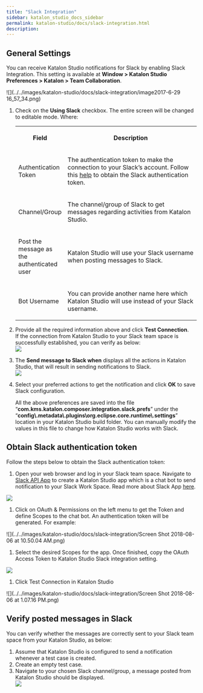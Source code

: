 ```yaml
---
title: "Slack Integration" 
sidebar: katalon_studio_docs_sidebar
permalink: katalon-studio/docs/slack-integration.html 
description: 
---
```

General Settings
----------------

You can receive Katalon Studio notifications for Slack by enabling Slack Integration. This setting is available at **Window > Katalon Studio Preferences > Katalon > Team Collaboration**.

![](../../images/katalon-studio/docs/slack-integration/image2017-6-29 16_57_34.png)

1.  Check on the **Using Slack** checkbox. The entire screen will be changed to editable mode. Where:
    
    <table class="wrapped relative-table confluenceTable" style="width: 100.0%;"><colgroup><col style="width: 22.2956%;"><col style="width: 77.7044%;"></colgroup><tbody><tr class="xtr-0"><th class="xtd-0-0 confluenceTh"><p><strong>Field</strong></p></th><th class="xtd-0-1 confluenceTh"><p><strong>Description</strong></p></th></tr><tr class="xtr-1"><td class="xtd-1-0 confluenceTd"><p>Authentication Token</p></td><td class="xtd-1-1 confluenceTd"><p>The authentication token to make the connection to your Slack’s account. Follow this <a href="https://docs.katalon.com/display/KD/Slack+Integration#SlackIntegration-ObtainSlackauthenticationtoken" rel="nofollow">help</a> to obtain the Slack authentication token.</p></td></tr><tr class="xtr-2"><td class="xtd-2-0 confluenceTd"><p>Channel/Group</p></td><td class="xtd-2-1 confluenceTd"><p>The channel/group of Slack to get messages regarding activities from Katalon Studio.</p></td></tr><tr class="xtr-3"><td class="xtd-3-0 confluenceTd"><p>Post the message as the authenticated user</p></td><td class="xtd-3-1 confluenceTd"><p>Katalon Studio will use your Slack username when posting messages to Slack.</p></td></tr><tr class="xtr-4"><td class="xtd-4-0 confluenceTd"><p>Bot Username</p></td><td class="xtd-4-1 confluenceTd"><p>You can provide another name here which Katalon Studio will use instead of your Slack username.</p></td></tr></tbody></table>
    
2.  Provide all the required information above and click **Test Connection**.   
    If the connection from Katalon Studio to your Slack team space is successfully established, you can verify as below:  
    ![](../../images/katalon-studio/docs/slack-integration/2.png)  
      
    
3.  The **Send message to Slack when** displays all the actions in Katalon Studio, that will result in sending notifications to Slack.  
    ![](../../images/katalon-studio/docs/slack-integration/3.png)  
      
    
4.  Select your preferred actions to get the notification and click **OK** to save Slack configuration.
    
    All the above preferences are saved into the file “**com.kms.katalon.composer.integration.slack.prefs**” under the “**config\\.metadata\\.plugins\\org.eclipse.core.runtime\\.settings**” location in your Katalon Studio build folder. You can manually modify the values in this file to change how Katalon Studio works with Slack.
    

Obtain Slack authentication token
---------------------------------

Follow the steps below to obtain the Slack authentication token:

1.  Open your web browser and log in your Slack team space. Navigate to [Slack API App](https://api.slack.com/apps) to create a Katalon Studio app which is a chat bot to send notification to your Slack Work Space. Read more about Slack App [here](https://api.slack.com/slack-apps).
    

![](../../images/katalon-studio/docs/slack-integration/MnrcS0uw3RstYk6DKbgFSGhJJygIFZ3Q6JpnPxCai23ZsF5anp)

1.  Click on OAuth & Permissions on the left menu to get the Token and define Scopes to the chat bot. An authentication token will be generated. For example:
    

![](../../images/katalon-studio/docs/slack-integration/Screen Shot 2018-08-06 at 10.50.04 AM.png)

1.  Select the desired Scopes for the app. Once finished, copy the OAuth Access Token to Katalon Studio Slack integration setting.
    

![](../../images/katalon-studio/docs/slack-integration/NRAcNKO3hdIjFDPZQoVXGhxg3ogn65uuos4_dbIemoGmhXz0dV)

1.  Click Test Connection in Katalon Studio
    

![](../../images/katalon-studio/docs/slack-integration/Screen Shot 2018-08-06 at 1.07.16 PM.png)

Verify posted messages in Slack
-------------------------------

You can verify whether the messages are correctly sent to your Slack team space from your Katalon Studio, as below:

1.  Assume that Katalon Studio is configured to send a notification whenever a test case is created.
2.  Create an empty test case.
3.  Navigate to your chosen Slack channel/group, a message posted from Katalon Studio should be displayed.  
    ![](../../images/katalon-studio/docs/slack-integration/6.png)